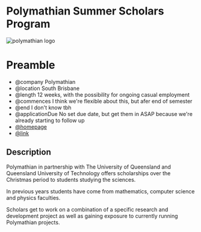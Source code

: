 # Polymathian Summer Scholars Program
![polymathian logo](https://polymathian.com/static/img/polymathian-industrial-mathematics-small-view-port.png)

# Preamble
- @company Polymathian
- @location South Brisbane
- @length 12 weeks, with the possibility for ongoing casual employment
- @commences I think we're flexible about this, but afer end of semester
- @end I don't know tbh
- @applicationDue No set due date, but get them in ASAP because we're already starting to follow up
- [@homepage](https://polymathian.com/about-us/careers.html)
- [@link](https://polymathian.com/about-us/students-%26-scholarships.html)


## Description
Polymathian in partnership with The University of Queensland and Queensland University of Technology offers scholarships over the Christmas period to students studying the sciences.

In previous years students have come from mathematics, computer science and physics faculties.

Scholars get to work on a combination of a specific research and development project as well as gaining exposure to currently running Polymathian projects.

